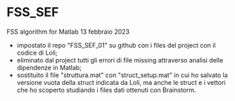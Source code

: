 # FSS_SEF
 FSS algorithm for Matlab
13 febbraio 2023
-   impostato il repo "FSS_SEF_01" su github con i files del project con il 
    codice di Loli;
-   eliminato dal project tutti gli errori di file missing attraverso analisi
    delle dipendenze in Matlab;
-   sostituito il file "struttura.mat" con "struct_setup.mat" in cui ho
    salvato la versione vuota della struct indicata da Loli, ma anche le
    struct e i vettori che ho scoperto studiando i files dati ottenuti con 
    Brainstorm.

